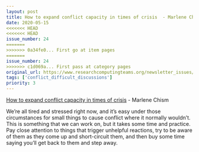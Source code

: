 ```yaml
---
layout: post
title: How to expand conflict capacity in times of crisis  - Marlene Chism
date: 2020-05-15
<<<<<<< HEAD
<<<<<<< HEAD
issue_number: 24
=======
>>>>>>> 0a34fe0... First go at item pages
=======
issue_number: 24
>>>>>>> c1d069a... First pass at category pages
original_url: https://www.researchcomputingteams.org/newsletter_issues/0024
tags: ['conflict_difficult_discussions']
priority: 3
---
```


<!-- markdownlint-disable MD033 -->
<!-- markdownlint-disable MD041 -->
<!-- markdownlint-disable MD049 -->

[How to expand conflict capacity in times of crisis](https://www.smartbrief.com/original/2020/05/how-expand-conflict-capacity-times-crisis)  - Marlene Chism

We’re all tired and stressed right now, and it’s easy under those circumstances for small things to cause conflict where it normally wouldn’t.  This is something that we can work on, but it takes some time and practice.  Pay close attention to things that trigger unhelpful reactions, try to be aware of them as they come up and short-circuit them, and then buy some time saying you’ll get back to them and step away.

